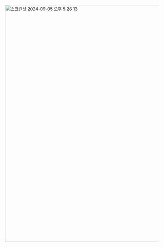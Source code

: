 <img width="775" alt="스크린샷 2024-09-05 오후 5 28 13" src="https://github.com/user-attachments/assets/9fac103e-3667-4d70-8b18-3fbb8bf46e97">
